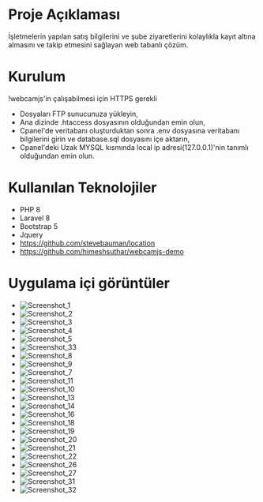 # Proje Açıklaması

İşletmelerin yapılan satış bilgilerini ve şube ziyaretlerini kolaylıkla kayıt altına almasını ve takip etmesini sağlayan web tabanlı çözüm.

# Kurulum
!webcamjs'in çalışabilmesi için HTTPS gerekli
- Dosyaları FTP sunucunuza yükleyin,
- Ana dizinde .htaccess dosyasının olduğundan emin olun,
- Cpanel'de veritabanı oluşturduktan sonra .env dosyasına veritabanı bilgilerini girin ve database.sql dosyasını içe aktarın,
- Cpanel'deki Uzak MYSQL kısmında local ip adresi(127.0.0.1)'nin tanımlı olduğundan emin olun.

# Kullanılan Teknolojiler
- PHP 8
- Laravel 8
- Bootstrap 5
- Jquery
- https://github.com/stevebauman/location
- https://github.com/himeshsuthar/webcamjs-demo


# Uygulama içi görüntüler
- ![Screenshot_1](https://user-images.githubusercontent.com/67654900/118382945-8a374580-b602-11eb-8347-b2f2d5951761.png)
- ![Screenshot_2](https://user-images.githubusercontent.com/67654900/118382964-a20ec980-b602-11eb-936d-b95c2e07c3c0.png)
- ![Screenshot_3](https://user-images.githubusercontent.com/67654900/118382976-afc44f00-b602-11eb-878f-2a446c1c15b9.png)
- ![Screenshot_4](https://user-images.githubusercontent.com/67654900/118382983-beab0180-b602-11eb-9a78-0ccfcab7501c.png)
- ![Screenshot_5](https://user-images.githubusercontent.com/67654900/118382997-da160c80-b602-11eb-89a0-6659ca58c79b.png)
- ![Screenshot_33](https://user-images.githubusercontent.com/67654900/118383017-003bac80-b603-11eb-9004-cfd951b64d45.png)
- ![Screenshot_8](https://user-images.githubusercontent.com/67654900/118383028-1fd2d500-b603-11eb-8723-9bd17a030c70.png)
- ![Screenshot_9](https://user-images.githubusercontent.com/67654900/118383038-311be180-b603-11eb-9720-65bb4c0a5954.png)
- ![Screenshot_7](https://user-images.githubusercontent.com/67654900/118383049-41cc5780-b603-11eb-8889-381bc3727686.png)
- ![Screenshot_11](https://user-images.githubusercontent.com/67654900/118383061-61638000-b603-11eb-9ddf-de5bfd621125.png)
- ![Screenshot_10](https://user-images.githubusercontent.com/67654900/118383070-73452300-b603-11eb-9b4e-093940f1e5d6.png)
- ![Screenshot_13](https://user-images.githubusercontent.com/67654900/118383081-8b1ca700-b603-11eb-89d1-a53e64c6cae7.png)
- ![Screenshot_14](https://user-images.githubusercontent.com/67654900/118383092-a25b9480-b603-11eb-8270-ffaad98f2c61.png)
- ![Screenshot_16](https://user-images.githubusercontent.com/67654900/118383106-c4edad80-b603-11eb-8505-4a6aa225f3ca.png)
- ![Screenshot_18](https://user-images.githubusercontent.com/67654900/118383119-e0f14f00-b603-11eb-9306-020114c57958.png)
- ![Screenshot_19](https://user-images.githubusercontent.com/67654900/118383135-f5354c00-b603-11eb-953a-fe990f55f3cb.png)
- ![Screenshot_20](https://user-images.githubusercontent.com/67654900/118383147-10a05700-b604-11eb-8dbc-045f10b8212c.png)
- ![Screenshot_21](https://user-images.githubusercontent.com/67654900/118383158-24e45400-b604-11eb-8ca8-556d61e7b5cc.png)
- ![Screenshot_22](https://user-images.githubusercontent.com/67654900/118383173-45141300-b604-11eb-98b1-1efe516f86a0.png)
- ![Screenshot_26](https://user-images.githubusercontent.com/67654900/118383185-5d842d80-b604-11eb-9892-89ea95711d9d.png)
- ![Screenshot_27](https://user-images.githubusercontent.com/67654900/118383198-6d9c0d00-b604-11eb-9ef1-6b8fcd69b198.png)
- ![Screenshot_31](https://user-images.githubusercontent.com/67654900/118383214-8b697200-b604-11eb-8771-e82a5ca342c7.png)
- ![Screenshot_32](https://user-images.githubusercontent.com/67654900/118383228-9de3ab80-b604-11eb-9bf1-a5527ebfa58e.png)
